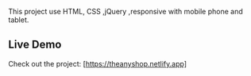 This project use HTML, CSS ,jQuery ,responsive with mobile phone and tablet.
## Live Demo
Check out the project: [https://theanyshop.netlify.app]
